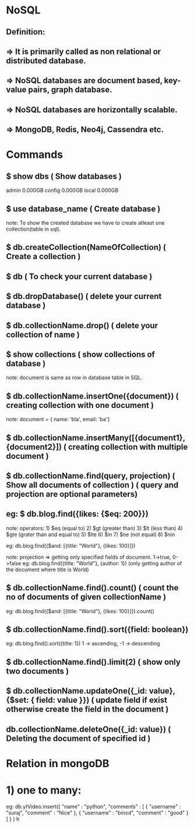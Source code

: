 # NoSQL
## Definition:
## => It is primarily called as non relational or distributed database.

## => NoSQL databases are document based, key-value pairs, graph database.

## => NoSQL databases are horizontally scalable.

## => MongoDB, Redis, Neo4j, Cassendra etc.

# Commands

## $ show dbs   ( Show databases )
admin   0.000GB
config  0.000GB
local   0.000GB

## $ use database_name  ( Create database ) 
note: To show the created database we have to create atleast one collection(table in sql).

## $ db.createCollection(NameOfCollection)       ( Create a collection )

## $ db   ( To check your current database )

## $ db.dropDatabase()  ( delete your current database )

## $ db.collectionName.drop()   ( delete your collection of name )

## $ show collections  ( show collections of database )

note: document is same as row in database table in SQL.

## $ db.collectionName.insertOne({document})   ( creating collection with one document )
note: document = { name: 'bla', email: 'ba'}

## $ db.collectionName.insertMany([{document1}, {document2}])   ( creating collection with multiple document )

## $ db.collectionName.find(query, projection)     ( Show all documents of collection ) ( query and projection are optional parameters)

## eg: $ db.blog.find({likes: {$eq: 200}})

note: operators:
    1) $eq (equal to)
    2) $gt (greater than)
    3) $lt (less than)
    4) $gte (grater than and equal to)
    5) $lte
    6) $in
    7) $ne (not equal)
    8) $nin

eg: db.blog.find({$and: [{title: "World"}, {likes: 100}]})

note: projection => getting only specified fields of document. 1->true, 0->false
eg: db.blog.find({title: "World"}, {author: 1}) (only getting author of the document where title is World)

## $ db.collectionName.find().count()  ( count the no of documents of given collectionName )
eg: db.blog.find({$and: [{title: "World"}, {likes: 100}]}).count()

## $ db.collectionName.find().sort({field: boolean})
eg: db.blog.find().sort({title: 1})  1 -> ascending, -1 -> descending

## $ db.collectionName.find().limit(2)  ( show only two documents )

## $ db.collectionName.updateOne({_id: value}, {$set: { field: value }})  ( update field if exist otherwise create the field in the document )

## db.collectionName.deleteOne({_id: value})  ( Deleting the document of specified id )


# Relation in mongoDB

# 1) one to many:
eg: db.ytVideo.insert({
            "name" : "python",
            "comments" : [
                {
                    "username" : "suraj",
                    "comment" : "Nice"
                },
                {
                    "username" : "binod",
                    "comment" : "good"
                }
            ]
     }
)
h









